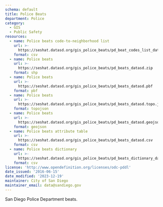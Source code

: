 ```yaml
---
schema: default
title: Police Beats
department: Police
category:
  - GIS
  - Public Safety
resources:
  - name: Police beats code-to-neighborhood list
    url: >-
      https://seshat.datasd.org/gis_police_beats/pd_beat_codes_list_datasd.csv
    format: csv
  - name: Police beats
    url: >-
      https://seshat.datasd.org/gis_police_beats/pd_beats_datasd.zip
    format: shp
  - name: Police beats
    url: >-
      https://seshat.datasd.org/gis_police_beats/pd_beats_datasd.pbf
    format: pbf
  - name: Police beats
    url: >-
      https://seshat.datasd.org/gis_police_beats/pd_beats_datasd.topo.json
    format: topojson
  - name: Police beats
    url: >-
      https://seshat.datasd.org/gis_police_beats/pd_beats_datasd.geojson
    format: geojson
  - name: Police beats attribute table
    url: >-
      https://seshat.datasd.org/gis_police_beats/pd_beats_datasd.csv
    format: csv
  - name: Police beats dictionary
    url: >-
      https://seshat.datasd.org/gis_police_beats/pd_beats_dictionary_datasd.csv
    format: csv
license: 'http://www.opendefinition.org/licenses/odc-pddl'
date_issued: '2016-06-15'
date_modified: '2023-12-19'
maintainer: City of San Diego
maintainer_email: data@sandiego.gov
---
```

San Diego Police Department beats.
